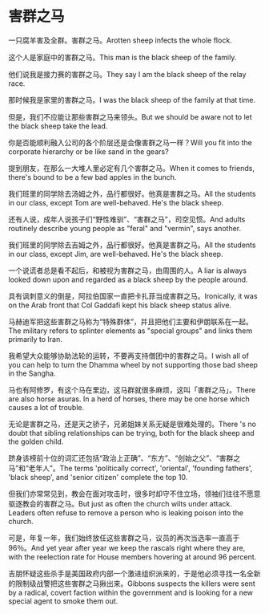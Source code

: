 # 害群之马

<p><span class="chinese">一只腐羊害及全群。害群之马。</span><span class="english">Arotten sheep infects the whole flock.</span></p>

<p><span class="chinese">这个人是家庭中的害群之马。</span><span class="english">This man is the black sheep of the family.</span></p>

<p><span class="chinese">他们说我是接力赛的害群之马。</span><span class="english">They say I am the black sheep of the relay race.</span></p>

<p><span class="chinese">那时候我是家里的害群之马。</span><span class="english">I was the black sheep of the family at that time.</span></p>

<p><span class="chinese">但是，我们不应能让那些害群之马来领头。</span><span class="english">But we should be aware not to let the black sheep take the lead.</span></p>

<p><span class="chinese">你是否能顺利融入公司的各个阶层还是会像害群之马一样？</span><span class="english">Will you fit into the corporate hierarchy or be like sand in the gears?</span></p>

<p><span class="chinese">提到朋友，在那么一大堆人里必定有几个害群之马。</span><span class="english">When it comes to friends, there's bound to be a few bad apples in the bunch.</span></p>

<p><span class="chinese">我们班里的同学除去汤姆之外，品行都很好。他真是害群之马。</span><span class="english">All the students in our class, except Tom are well-behaved. He's the black sheep.</span></p>

<p><span class="chinese">还有人说，成年人说孩子们“野性难驯”、“害群之马”，司空见惯。</span><span class="english">And adults routinely describe young people as "feral" and "vermin", says another.</span></p>

<p><span class="chinese">我们班里的同学除去吉姆之外，品行都很好。他真是害群之马。</span><span class="english">All the students in our class, except Jim, are well-behaved. He's the black sheep.</span></p>

<p><span class="chinese">一个说谎者总是看不起后，和被视为害群之马，由周围的人。</span><span class="english">A liar is always looked down upon and regarded as a black sheep by the people around.</span></p>

<p><span class="chinese">具有讽刺意义的倒是，阿拉伯国家一直把卡扎菲当成害群之马。</span><span class="english">Ironically, it was on the Arab front that Col Gaddafi kept his black sheep status alive.</span></p>

<p><span class="chinese">马赫迪军把这些害群之马称为“特殊群体”，并且把他们主要和伊朗联系在一起。</span><span class="english">The military refers to splinter elements as "special groups" and links them primarily to Iran.</span></p>

<p><span class="chinese">我希望大众能够协助法轮的运转，不要再支持僧团中的害群之马。</span><span class="english">I wish all of you can help to turn the Dhamma wheel by not supporting those bad sheep in the Sangha.</span></p>

<p><span class="chinese">马也有阿修罗，有这个马在里边，这马群就很多麻烦，这叫「害群之马」。</span><span class="english">There are also horse asuras. In a herd of horses, there may be one horse which causes a lot of trouble.</span></p>

<p><span class="chinese">无论是害群之马，还是天之骄子，兄弟姐妹关系无疑是很难处理的。</span><span class="english">There 's no doubt that sibling relationships can be trying, both for the black sheep and the golden child.</span></p>

<p><span class="chinese">跻身该榜前十位的词汇还包括“政治上正确”、“东方”、“创始之父”、“害群之马”和“老年人”。</span><span class="english">The terms 'politically correct', 'oriental', 'founding fathers', 'black sheep', and 'senior citizen' complete the top 10.</span></p>

<p><span class="chinese">但我们亦常常见到，教会在面对攻击时，很多时却守不住立场，领袖们往往不愿意驱逐教会的害群之马。</span><span class="english">But just as often the church wilts under attack. Leaders often refuse to remove a person who is leaking poison into the church.</span></p>

<p><span class="chinese">可是，年复一年，我们始终放任这些害群之马，议员的再次当选率一直高于96％。</span><span class="english">And yet year after year we keep the rascals right where they are, with the reelection rate for House members hovering at around 96 percent.</span></p>

<p><span class="chinese">吉朋怀疑这些杀手是美国政府内部一个激进组织派来的，于是他必须寻找一名全新的限制级战警把这些害群之马揪出来。</span><span class="english">Gibbons suspects the killers were sent by a radical, covert faction within the government and is looking for a new special agent to smoke them out.</span></p>


